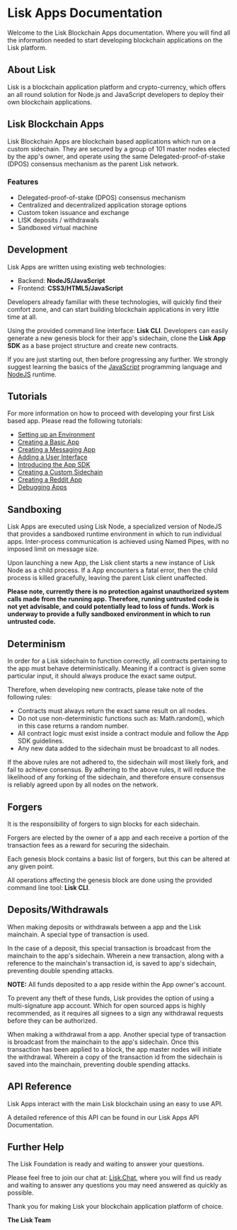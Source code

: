 # Lisk Apps Documentation

Welcome to the Lisk Blockchain Apps documentation. Where you will find all the information needed to start developing blockchain applications on the Lisk platform.

## About Lisk

Lisk is a blockchain application platform and crypto-currency, which offers an all round solution for Node.js and JavaScript developers to deploy their own blockchain applications.

## Lisk Blockchain Apps

Lisk Blockchain Apps are blockchain based applications which run on a custom sidechain. They are secured by a group of 101 master nodes elected by the app's owner, and operate using the same Delegated-proof-of-stake (DPOS) consensus mechanism as the parent Lisk network.

### Features

- Delegated-proof-of-stake (DPOS) consensus mechanism
- Centralized and decentralized application storage options
- Custom token issuance and exchange
- LISK deposits / withdrawals
- Sandboxed virtual machine

## Development

Lisk Apps are written using existing web technologies:

  * Backend: **NodeJS/JavaScript**
  * Frontend: **CSS3/HTML5/JavaScript**

Developers already familiar with these technologies, will quickly find their comfort zone, and can start building blockchain applications in very little time at all.

Using the provided command line interface: **Lisk CLI**. Developers can easily generate a new genesis block for their app's sidechain, clone the **Lisk App SDK** as a base project structure and create new contracts.

If you are just starting out, then before progressing any further. We strongly suggest learning the basics of the [JavaScript](http://www.w3schools.com/js/default.asp) programming language and [NodeJS](https://nodejs.org/) runtime.

## Tutorials

For more information on how to proceed with developing your first Lisk based app. Please read the following tutorials:

* [Setting up an Environment](/documentation?i=lisk-apps-docs/EnvironmentSetup)
* [Creating a Basic App](/documentation?i=lisk-apps-docs/BasicApp)
* [Creating a Messaging App](/documentation?i=lisk-apps-docs/MessagingApp)
* [Adding a User Interface](/documentation?i=lisk-apps-docs/UserInterface)
* [Introducing the App SDK](/documentation?i=lisk-apps-docs/AppSDK)
* [Creating a Custom Sidechain](/documentation?i=lisk-apps-docs/Sidechain)
* [Creating a Reddit App](/documentation?i=lisk-apps-docs/RedditApp)
* [Debugging Apps](/documentation?i=lisk-apps-docs/DebuggingApps)

## Sandboxing

Lisk Apps are executed using Lisk Node, a specialized version of NodeJS that provides a sandboxed runtime environment in which to run individual apps. Inter-process communication is achieved using Named Pipes, with no imposed limit on message size.

Upon launching a new App, the Lisk client starts a new instance of Lisk Node as a child process. If a App encounters a fatal error, then the child process is killed gracefully, leaving the parent Lisk client unaffected.

**Please note, currently there is no protection against unauthorized system calls made from the running app. Therefore, running untrusted code is not yet advisable, and could potentially lead to loss of funds. Work is underway to provide a fully sandboxed environment in which to run untrusted code.**

## Determinism

In order for a Lisk sidechain to function correctly, all contracts pertaining to the app must behave deterministically. Meaning if a contract is given some particular input, it should always produce the exact same output.

Therefore, when developing new contracts, please take note of the following rules:

* Contracts must always return the exact same result on all nodes.
* Do not use non-deterministic functions such as: Math.random(), which in this case returns a random number.
* All contract logic must exist inside a contract module and follow the App SDK guidelines.
* Any new data added to the sidechain must be broadcast to all nodes.

If the above rules are not adhered to, the sidechain will most likely fork, and fail to achieve consensus. By adhering to the above rules, it will reduce the likelihood of any forking of the sidechain, and therefore ensure consensus is reliably agreed upon by all nodes on the network.

## Forgers

It is the responsibility of forgers to sign blocks for each sidechain.

Forgers are elected by the owner of a app and each receive a portion of the transaction fees as a reward for securing the sidechain.

Each genesis block contains a basic list of forgers, but this can be altered at any given point.

All operations affecting the genesis block are done using the provided command line tool: **Lisk CLI**.

## Deposits/Withdrawals

When making deposits or withdrawals between a app and the Lisk mainchain. A special type of transaction is used.

In the case of a deposit, this special transaction is broadcast from the mainchain to the app's sidechain. Wherein a new transaction, along with a reference to the mainchain's transaction id, is saved to app's sidechain, preventing double spending attacks.

**NOTE:** All funds deposited to a app reside within the App owner's account.

To prevent any theft of these funds, Lisk provides the option of using a multi-signature app account. Which for open sourced apps is highly recommended, as it requires all signees to a sign any withdrawal requests before they can be authorized.

When making a withdrawal from a app. Another special type of transaction is broadcast from the mainchain to the app's sidechain. Once this transaction has been applied to a block, the app master nodes will initiate the withdrawal. Wherein a copy of the transaction id from the sidechain is saved into the mainchain, preventing double spending attacks.

## API Reference

Lisk Apps interact with the main Lisk blockchain using an easy to use API.

A detailed reference of this API can be found in our Lisk Apps API Documentation.

## Further Help

The Lisk Foundation is ready and waiting to answer your questions.

Please feel free to join our chat at: [Lisk.Chat](https://lisk.chat), where you will find us ready and waiting to answer any questions you may need answered as quickly as possible.

Thank you for making Lisk your blockchain application platform of choice.

**The Lisk Team**
